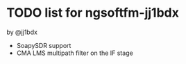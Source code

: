 # TODO list for ngsoftfm-jj1bdx

by @jj1bdx

* SoapySDR support
* CMA LMS multipath filter on the IF stage
